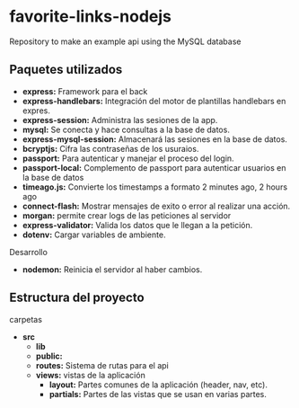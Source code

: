# favorite-links-nodejs
Repository to make an example api using the MySQL database

## Paquetes utilizados
- **express:** Framework para el back
- **express-handlebars:** Integración del motor de plantillas handlebars en expres.
- **express-session:** Administra las sesiones de la app.
- **mysql:** Se conecta y hace consultas a la base de datos.
- **express-mysql-session:** Almacenará las sesiones en la base de datos.
- **bcryptjs:** Cifra las contraseñas de los usuraios.
- **passport:** Para autenticar y manejar el proceso del login.
- **passport-local:** Complemento de passport para autenticar usuarios en la base de datos
- **timeago.js:** Convierte los timestamps a formato 2 minutes ago, 2 hours ago
- **connect-flash:** Mostrar mensajes de exito o error al realizar una acción.
- **morgan:** permite crear logs de las peticiones al servidor
- **express-validator:** Valida los datos que le llegan a la petición.
- **dotenv:** Cargar variables de ambiente.

Desarrollo
- **nodemon:** Reinicia el servidor al haber cambios.

## Estructura del proyecto
carpetas
 - **src**
	- **lib**
	- **public:**
	- **routes:** Sistema de rutas para el api
	- **views:** vistas de la aplicación
		- **layout:** Partes comunes de la aplicación (header, nav, etc).
		- **partials:** Partes de las vistas que se usan en varias partes.